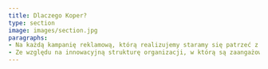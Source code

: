 ```yaml
---
title: Dlaczego Koper?
type: section
image: images/section.jpg
paragraphs:
- Na każdą kampanię reklamową, którą realizujemy staramy się patrzeć z perspektywy nastolatka. Konsultujemy z naszymi rówieśnikami, czy dana forma przekazu do nich przemawia oraz definiujemy, gdzie jest przestrzeń na poprawę. Bezpośredni kontakt z grupą docelową zapewnia większą efektywność prowadzonych działań oraz późniejsze większe zaangażowanie pod postami.
- Ze względu na innowacyjną strukturę organizacji, w którą są zaangażowane jedynie osoby nastoletnie, działania agencji są promowane w mediach społecznościowych i tradycyjnych jako przykład łączenia inicjatyw uczniowskich z biznesem. Szeroka grupa odbiorców na profilach agencji przekłada się również na rozwój kanałów mediów społecznościowych partnerów naszej organizacji.
---
```


